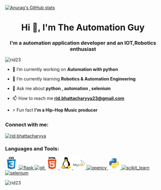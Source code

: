 [![Anurag's GitHub stats](https://github-readme-stats.vercel.app/api?username=rid23&theme=radical)](https://github.com/anuraghazra/github-readme-stats)
<h1 align="center">Hi 👋, I'm The Automation Guy</h1>
<h3 align="center">I'm a automation application developer and an IOT,Robotics enthusiast</h3>

<p align="left"> <img src="https://komarev.com/ghpvc/?username=rid23&label=Profile%20views&color=0e75b6&style=flat" alt="rid23" /> </p>

- 🔭 I’m currently working on **Automation with python**

- 🌱 I’m currently learning **Robotics & Automation Engineering**

- 💬 Ask me about **python , automation , selenium**

- 📫 How to reach me **rid.bhattacharyya23@gmail.com**

- ⚡ Fun fact **I'm a Hip-Hop Music producer**

<h3 align="left">Connect with me:</h3>
<p align="left">
<a href="https://www.linkedin.com/in/rid-bhattacharyya-480a59202/" target="blank"><img align="center" src="https://raw.githubusercontent.com/rahuldkjain/github-profile-readme-generator/master/src/images/icons/Social/linked-in-alt.svg" alt="rid bhattacharyya" height="30" width="40" /></a>
</p>

<h3 align="left">Languages and Tools:</h3>
<p align="left"> <a href="https://www.w3schools.com/css/" target="_blank"> <img src="https://raw.githubusercontent.com/devicons/devicon/master/icons/css3/css3-original-wordmark.svg" alt="css3" width="40" height="40"/> </a> <a href="https://flask.palletsprojects.com/" target="_blank"> <img src="https://www.vectorlogo.zone/logos/pocoo_flask/pocoo_flask-icon.svg" alt="flask" width="40" height="40"/> </a> <a href="https://git-scm.com/" target="_blank"> <img src="https://www.vectorlogo.zone/logos/git-scm/git-scm-icon.svg" alt="git" width="40" height="40"/> </a> <a href="https://www.w3.org/html/" target="_blank"> <img src="https://raw.githubusercontent.com/devicons/devicon/master/icons/html5/html5-original-wordmark.svg" alt="html5" width="40" height="40"/> </a> <a href="https://www.linux.org/" target="_blank"> <img src="https://raw.githubusercontent.com/devicons/devicon/master/icons/linux/linux-original.svg" alt="linux" width="40" height="40"/> </a> <a href="https://www.mysql.com/" target="_blank"> <img src="https://raw.githubusercontent.com/devicons/devicon/master/icons/mysql/mysql-original-wordmark.svg" alt="mysql" width="40" height="40"/> </a> <a href="https://opencv.org/" target="_blank"> <img src="https://www.vectorlogo.zone/logos/opencv/opencv-icon.svg" alt="opencv" width="40" height="40"/> </a> <a href="https://www.python.org" target="_blank"> <img src="https://raw.githubusercontent.com/devicons/devicon/master/icons/python/python-original.svg" alt="python" width="40" height="40"/> </a> <a href="https://scikit-learn.org/" target="_blank"> <img src="https://upload.wikimedia.org/wikipedia/commons/0/05/Scikit_learn_logo_small.svg" alt="scikit_learn" width="40" height="40"/> </a> <a href="https://www.selenium.dev" target="_blank"> <img src="https://raw.githubusercontent.com/detain/svg-logos/780f25886640cef088af994181646db2f6b1a3f8/svg/selenium-logo.svg" alt="selenium" width="40" height="40"/> </a> </p>

<p><img align="center" src="https://github-readme-stats.vercel.app/api/top-langs?username=rid23&show_icons=true&locale=en&layout=compact" alt="rid23" /></p>
